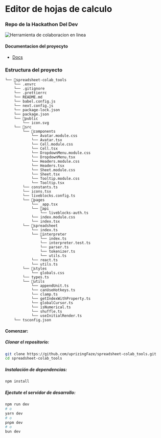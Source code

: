 # Editor de hojas de calculo

### Repo de la Hackathon Del Dev

<img src="https://www.colabtools.online/spreadsheet.png"  alt="Herramienta de colaboracion en linea" />




#### Documentacion del proyecyto
- [Docs](https://docs.colabtools.online/)


### Estructura del proyecto

```
└── 📁spreadsheet-colab_tools
    └── .envrc
    └── .gitignore
    └── .prettierrc
    └── README.md
    └── babel.config.js
    └── next.config.js
    └── package-lock.json
    └── package.json
    └── 📁public
        └── icon.svg
    └── 📁src
        └── 📁components
            └── Avatar.module.css
            └── Avatar.tsx
            └── Cell.module.css
            └── Cell.tsx
            └── DropdownMenu.module.css
            └── DropdownMenu.tsx
            └── Headers.module.css
            └── Headers.tsx
            └── Sheet.module.css
            └── Sheet.tsx
            └── Tooltip.module.css
            └── Tooltip.tsx
        └── constants.ts
        └── icons.tsx
        └── liveblocks.config.ts
        └── 📁pages
            └── _app.tsx
            └── 📁api
                └── liveblocks-auth.ts
            └── index.module.css
            └── index.tsx
        └── 📁spreadsheet
            └── index.ts
            └── 📁interpreter
                └── index.ts
                └── interpreter.test.ts
                └── parser.ts
                └── tokenizer.ts
                └── utils.ts
            └── react.ts
            └── utils.ts
        └── 📁styles
            └── globals.css
        └── types.ts
        └── 📁utils
            └── appendUnit.ts
            └── canUseHotkeys.ts
            └── clamp.ts
            └── getIndexWithProperty.ts
            └── globalCursor.ts
            └── isNumerical.ts
            └── shuffle.ts
            └── useInitialRender.ts
    └── tsconfig.json
```

#### Comenzar:

#####  Clonar el repositorio:

```bash
git clone https://github.com/uprizingFaze/spreadsheet-colab_tools.git
cd spreadsheet-colab_tools
```

#####  Instalación de dependencias:


```bash
npm install
```

##### Ejectute el servidor de desarrollo:


```bash
npm run dev
# o
yarn dev
# o
pnpm dev
# o
bun dev
```
